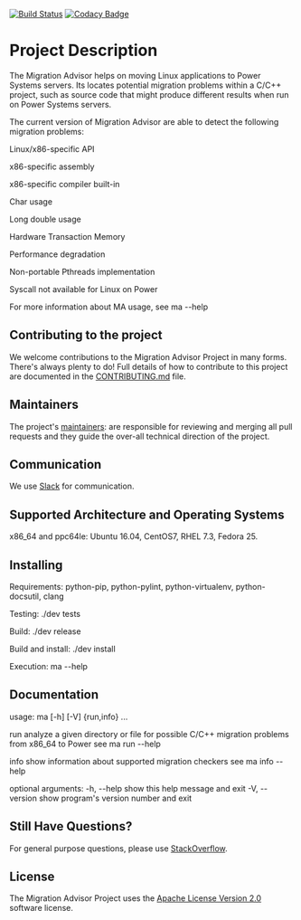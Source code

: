 [![Build Status](https://travis-ci.org/open-power-sdk/migration-advisor.svg?branch=master)](https://travis-ci.org/open-power-sdk/migration-advisor)
[![Codacy Badge](https://api.codacy.com/project/badge/Grade/83083b5dcfe647bb8ccc05a48decafb6)](https://www.codacy.com/app/rpsene/migration-advisor?utm_source=github.com&amp;utm_medium=referral&amp;utm_content=open-power-sdk/migration-advisor&amp;utm_campaign=Badge_Grade)

# Project Description

The Migration Advisor helps on moving Linux applications to Power Systems servers.
Its locates potential migration problems within a C/C++ project, such as source code
that might produce different results when run on Power Systems servers.

The current version of Migration Advisor are able to detect the following migration problems:

Linux/x86-specific API

x86-specific assembly

x86-specific compiler built-in

Char usage

Long double usage

Hardware Transaction Memory

Performance degradation

Non-portable Pthreads implementation

Syscall not available for Linux on Power

For more information about MA usage, see ma --help

## Contributing to the project
We welcome contributions to the Migration Advisor Project in many forms. There's always plenty to do! Full details of how to contribute to this project are documented in the [CONTRIBUTING.md](CONTRIBUTING.md) file.

## Maintainers
The project's [maintainers](MAINTAINERS.txt): are responsible for reviewing and merging all pull requests and they guide the over-all technical direction of the project.

## Communication <a name="communication"></a>
We use [Slack](https://toolsforpower.slack.com/) for communication.

## Supported Architecture and Operating Systems
x86_64 and ppc64le: Ubuntu 16.04, CentOS7, RHEL 7.3, Fedora 25.

## Installing
Requirements: python-pip, python-pylint, python-virtualenv, python-docsutil, clang

Testing: ./dev tests

Build: ./dev release

Build and install: ./dev install

Execution: ma --help

## Documentation

usage: ma [-h] [-V] {run,info} ...

run          analyze a given directory or file for possible C/C++
             migration problems from x86_64 to Power
             see ma run --help

info         show information about supported migration checkers
             see ma info --help

optional arguments:
  -h, --help     show this help message and exit
  -V, --version  show program's version number and exit


## Still Have Questions?
For general purpose questions, please use [StackOverflow](http://stackoverflow.com/questions/tagged/toolsforpower).

## License <a name="license"></a>
The Migration Advisor Project uses the [Apache License Version 2.0](LICENSE) software license.
